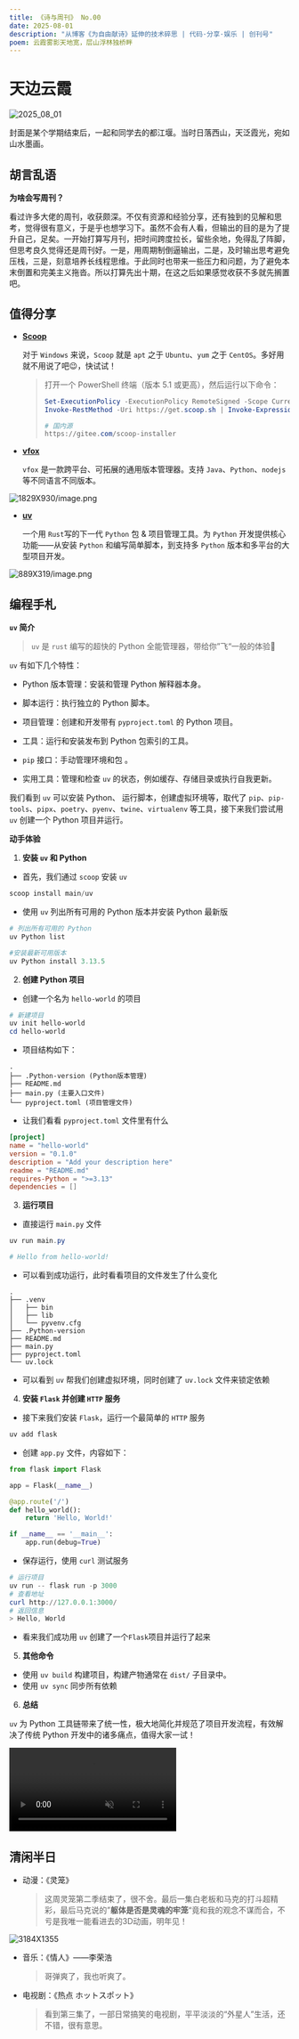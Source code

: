 ```yaml
---
title: 《诗与周刊》 No.00
date: 2025-08-01
description: "从博客《为自由献诗》延伸的技术碎思 | 代码·分享·娱乐 | 创刊号"
poem: 云霞雾影天地宽，层山浮林独桥畔
---
```


# 天边云霞<Badge type="tip" text="层山浮林独桥畔，云霞雾影天地宽" />

![2025_08_01](/img/2025_08_01.jpg)

封面是某个学期结束后，一起和同学去的都江堰。当时日落西山，天泛霞光，宛如山水墨画。

## 胡言乱语

**为啥会写周刊？**

看过许多大佬的周刊，收获颇深。不仅有资源和经验分享，还有独到的见解和思考，觉得很有意义，于是乎也想学习下。虽然不会有人看，但输出的目的是为了提升自己，足矣。一开始打算写月刊，把时间跨度拉长，留些余地，免得乱了阵脚，但思考良久觉得还是周刊好。一是，用周期制倒逼输出，二是，及时输出思考避免压栈，三是，刻意培养长线程思维。于此同时也带来一些压力和问题，为了避免本末倒置和完美主义拖沓。所以打算先出十期，在这之后如果感觉收获不多就先搁置吧。




## 值得分享

- [**Scoop**](https://github.com/ScoopInstaller/Scoop)

  对于 `Windows` 来说，`Scoop` 就是 `apt` 之于 `Ubuntu`、`yum` 之于 `CentOS`。多好用就不用说了吧😉，快试试！

  > 打开一个 PowerShell 终端（版本 5.1 或更高），然后运行以下命令：
  >
  > ```powershell
  > Set-ExecutionPolicy -ExecutionPolicy RemoteSigned -Scope CurrentUser
  > Invoke-RestMethod -Uri https://get.scoop.sh | Invoke-Expression
  > 
  > # 国内源
  > https://gitee.com/scoop-installer
  > ```



- [**vfox**](https://vfox.dev/zh-hans/)

  `vfox` 是一款跨平台、可拓展的通用版本管理器。支持 `Java`、`Python`、`nodejs` 等不同语言不同版本。

![1829X930/image.png](https://tc-new.z.wiki/autoupload/f/3qlaHt7AWMcP9trov2ZlEJx-W9IoQRf9j6KGHUh_GS-yl5f0KlZfm6UsKj-HyTuv/20250807/TTim/1829X930/image.png)

- [**uv**](https://docs.astral.sh/uv/)

  一个用 `Rust`写的下一代 `Python` 包 & 项目管理工具。为 `Python` 开发提供核心功能——从安装 `Python` 和编写简单脚本，到支持多 `Python` 版本和多平台的大型项目开发。

![889X319/image.png](https://tc.z.wiki/autoupload/f/3qlaHt7AWMcP9trov2ZlEJx-W9IoQRf9j6KGHUh_GS-yl5f0KlZfm6UsKj-HyTuv/20250807/RB9y/889X319/image.png)



## 编程手札

**`uv` 简介**

> `uv` 是 `rust` 编写的超快的 Python 全能管理器，带给你”飞“一般的体验🧐

`uv` 有如下几个特性：

- Python 版本管理：安装和管理 Python 解释器本身。
- 脚本运行：执行独立的 Python 脚本。
- 项目管理：创建和开发带有 `pyproject.toml` 的 Python 项目。

- 工具：运行和安装发布到 Python 包索引的工具。
- `pip` 接口：手动管理环境和包 。
- 实用工具：管理和检查 `uv` 的状态，例如缓存、存储目录或执行自我更新。

我们看到 `uv` 可以安装 Python、 运行脚本，创建虚拟环境等，取代了 `pip`、`pip-tools`、`pipx`、`poetry`、`pyenv`、`twine`、`virtualenv` 等工具，接下来我们尝试用 `uv` 创建一个 Python 项目并运行。

**动手体验**

1. **安装 `uv` 和 Python**

- 首先，我们通过  `scoop` 安装 `uv` 

```powershell
scoop install main/uv
```

- 使用 `uv` 列出所有可用的 Python 版本并安装 Python 最新版

```powershell
# 列出所有可用的 Python 
uv Python list

#安装最新可用版本
uv Python install 3.13.5
```

2. **创建 Python 项目**

- 创建一个名为 `hello-world` 的项目

```powershell
# 新建项目
uv init hello-world
cd hello-world
```

- 项目结构如下：

```
.
├── .Python-version (Python版本管理)
├── README.md
├── main.py (主要入口文件)
└── pyproject.toml (项目管理文件)
```

- 让我们看看 `pyproject.toml` 文件里有什么

```toml
[project]
name = "hello-world"
version = "0.1.0"
description = "Add your description here"
readme = "README.md"
requires-Python = ">=3.13"
dependencies = []
```

3. **运行项目**

- 直接运行 `main.py` 文件


```powershell
uv run main.py

# Hello from hello-world!
```

- 可以看到成功运行，此时看看项目的文件发生了什么变化

```
.
├── .venv
│   ├── bin
│   ├── lib
│   └── pyvenv.cfg
├── .Python-version
├── README.md
├── main.py
├── pyproject.toml
└── uv.lock
```

- 可以看到 `uv` 帮我们创建虚拟环境，同时创建了 `uv.lock` 文件来锁定依赖

4. **安装 `Flask` 并创建 `HTTP` 服务**

- 接下来我们安装 `Flask`，运行一个最简单的 `HTTP` 服务

```powershell
uv add flask
```

- 创建 `app.py` 文件，内容如下：

```Python
from flask import Flask

app = Flask(__name__)

@app.route('/')
def hello_world():
    return 'Hello, World!'

if __name__ == '__main__':
    app.run(debug=True)
```

- 保存运行，使用 `curl` 测试服务

```powershell
# 运行项目
uv run -- flask run -p 3000
# 查看地址
curl http://127.0.0.1:3000/
# 返回信息
> Hello, World
```

- 看来我们成功用 `uv` 创建了一个`Flask`项目并运行了起来

5. **其他命令**

- 使用 `uv build` 构建项目，构建产物通常在 `dist/` 子目录中。
- 使用 `uv sync` 同步所有依赖

6. **总结**

`uv` 为 Python 工具链带来了统一性，极大地简化并规范了项目开发流程，有效解决了传统 Python 开发中的诸多痛点，值得大家一试！

<video
  src="/video/uv.mp4"
  muted 
  autoplay
  loop
  preload="metadata"
/>

## 清闲半日

- 动漫：《灵笼》

  > 这周灵笼第二季结束了，很不舍。最后一集白老板和马克的打斗超精彩，最后马克说的”**躯体是否是灵魂的牢笼**“竟和我的观念不谋而合，不亏是我唯一能看进去的3D动画，明年见！

![3184X1355](https://tc.z.wiki/autoupload/f/3qlaHt7AWMcP9trov2ZlEJx-W9IoQRf9j6KGHUh_GS-yl5f0KlZfm6UsKj-HyTuv/20250807/uQia/3184X1355/Screenshot_2025-08-06-20-50-56-774_com.quark.browser_proc.jpg)

- 音乐：《情人》——李荣浩

  > 哥弹爽了，我也听爽了。



- 电视剧：《热点 ホットスポット》

  > 看到第三集了，一部日常搞笑的电视剧，平平淡淡的“外星人”生活，还不错，很有意思。

